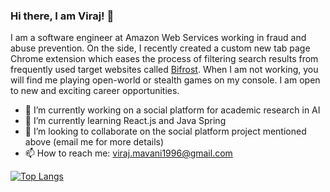 ### Hi there, I am Viraj! 👋

I am a software engineer at Amazon Web Services working in fraud and abuse prevention. On the side, I recently created a custom new tab page Chrome extension which eases the process of filtering search results from frequently used target websites called [Bifrost](https://bifrost.virajmavani.com/). When I am not working, you will find me playing open-world or stealth games on my console. I am open to new and exciting career opportunities.

- 🔭 I’m currently working on a social platform for academic research in AI
- 🌱 I’m currently learning React.js and Java Spring
- 👯 I’m looking to collaborate on the social platform project mentioned above (email me for more details)
- 📫 How to reach me: viraj.mavani1996@gmail.com

<!--
**virajmavani/virajmavani** is a ✨ _special_ ✨ repository because its `README.md` (this file) appears on your GitHub profile.

Here are some ideas to get you started:

- 🤔 I’m looking for help with ...
- 😄 Pronouns: ...
- ⚡ Fun fact: ...
-->

[![Top Langs](https://github-readme-stats.vercel.app/api/top-langs/?username=virajmavani&layout=compact&count_private=true)](https://github.com/anuraghazra/github-readme-stats)

